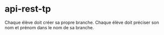 # api-rest-tp

Chaque élève doit créer sa propre branche.
Chaque élève doit préciser son nom et prénom dans le nom de sa branche.
